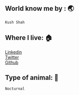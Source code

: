 ## World know me by : :earth_asia:
```
Kush Shah 
```

## Where I live: :house:</br>

[Linkedin](https://www.linkedin.com/in/kush-shah-5a771b169/)</br>
[Twitter](https://twitter.com/kushshah253)</br>
[Github](https://github.com/shahkv95)


## Type of animal: :ghost:
```
Nocturnal 
```
